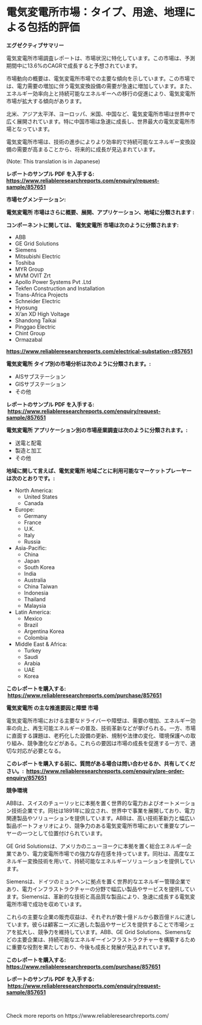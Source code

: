 <p><h1>電気変電所市場：タイプ、用途、地理による包括的評価</h1></p><p><strong>エグゼクティブサマリー</strong></p>
<p><p>電気変電所市場調査レポートは、市場状況に特化しています。この市場は、予測期間中に13.6%のCAGRで成長すると予想されています。</p><p>市場動向の概要は、電気変電所市場での主要な傾向を示しています。この市場では、電力需要の増加に伴う電気変換設備の需要が急速に増加しています。また、エネルギー効率向上と持続可能なエネルギーへの移行の促進により、電気変電所市場が拡大する傾向があります。</p><p>北米、アジア太平洋、ヨーロッパ、米国、中国など、電気変電所市場は世界中で広く展開されています。特に中国市場は急速に成長し、世界最大の電気変電所市場となっています。</p><p>電気変電所市場は、技術の進歩によりより効率的で持続可能なエネルギー変換設備の需要が高まることから、将来的に成長が見込まれています。</p><p>(Note: This translation is in Japanese)</p></p>
<p><strong>レポートのサンプル PDF を入手する: <a href="https://www.reliableresearchreports.com/enquiry/request-sample/857651">https://www.reliableresearchreports.com/enquiry/request-sample/857651</a></strong></p>
<p><strong>市場セグメンテーション:</strong></p>
<p><strong> 電気変電所 市場はさらに概要、展開、アプリケーション、地域に分類されます :</strong></p>
<p><strong>コンポーネントに関しては、 電気変電所 市場は次のように分類されます: &nbsp;</strong></p>
<p><ul><li>ABB</li><li>GE Grid Solutions</li><li>Siemens</li><li>Mitsubishi Electric</li><li>Toshiba</li><li>MYR Group</li><li>MVM OVIT Zrt</li><li>Apollo Power Systems Pvt .Ltd</li><li>Tekfen Construction and Installation</li><li>Trans-Africa Projects</li><li>Schneider Electric</li><li>Hyosung</li><li>Xi’an XD High Voltage</li><li>Shandong Taikai</li><li>Pinggao Electric</li><li>Chint Group</li><li>Ormazabal</li></ul></p>
<p><strong><a href="https://www.reliableresearchreports.com/electrical-substation-r857651">https://www.reliableresearchreports.com/electrical-substation-r857651</a></strong></p>
<p><strong> 電気変電所 タイプ別の市場分析は次のように分類されます。:</strong></p>
<p><ul><li>AISサブステーション</li><li>GISサブステーション</li><li>その他</li></ul></p>
<p><strong>レポートのサンプル PDF を入手する: &nbsp;<a href="https://www.reliableresearchreports.com/enquiry/request-sample/857651">https://www.reliableresearchreports.com/enquiry/request-sample/857651</a></strong></p>
<p><strong> 電気変電所 アプリケーション別の市場産業調査は次のように分類されます。:</strong></p>
<p><ul><li>送電と配電</li><li>製造と加工</li><li>その他</li></ul></p>
<p><strong>地域に関して言えば、電気変電所 地域ごとに利用可能なマーケットプレーヤーは次のとおりです。:</strong></p>
<p><ul>
    <li>
        North America:
        <ul>
            <li>United States</li>
            <li>Canada</li>
        </ul>
    </li>
    <li>
        Europe:
        <ul>
            <li>Germany</li>
            <li>France</li>
            <li>U.K.</li>
            <li>Italy</li>
            <li>Russia</li>
        </ul>
    </li>
    <li>
        Asia-Pacific:
        <ul>
            <li>China</li>
            <li>Japan</li>
            <li>South Korea</li>
            <li>India</li>
            <li>Australia</li>
            <li>China Taiwan</li>
            <li>Indonesia</li>
            <li>Thailand</li>
            <li>Malaysia</li>
        </ul>
    </li>
    <li>
        Latin America:
        <ul>
            <li>Mexico</li>
            <li>Brazil</li>
            <li>Argentina Korea</li>
            <li>Colombia</li>
        </ul>
    </li>
    <li>
        Middle East & Africa:
        <ul>
            <li>Turkey</li>
            <li>Saudi</li>
            <li>Arabia</li>
            <li>UAE</li>
            <li>Korea</li>
        </ul>
    </li>
    </ul></p>
<p><strong>このレポートを購入する: &nbsp;<a href="https://www.reliableresearchreports.com/purchase/857651">https://www.reliableresearchreports.com/purchase/857651</a></strong></p>
<p><strong>電気変電所 の主な推進要因と障壁 市場</strong></p>
<p><p>電気変電所市場における主要なドライバーや障壁は、需要の増加、エネルギー効率の向上、再生可能エネルギーの普及、技術革新などが挙げられる。一方、市場に直面する課題は、老朽化した設備の更新、規制や法律の変化、環境保護への取り組み、競争激化などがある。これらの要因は市場の成長を促進する一方で、適切な対応が必要となる。</p></p>
<p><strong>このレポートを購入する前に、質問がある場合は問い合わせるか、共有してください。:&nbsp; <a href="https://www.reliableresearchreports.com/enquiry/pre-order-enquiry/857651">https://www.reliableresearchreports.com/enquiry/pre-order-enquiry/857651</a></strong></p>
<p><strong>競争環境</strong></p>
<p><p>ABBは、スイスのチューリッヒに本拠を置く世界的な電力およびオートメーション技術企業です。同社は1891年に設立され、世界中で事業を展開しており、電力関連製品やソリューションを提供しています。ABBは、高い技術革新力と幅広い製品ポートフォリオにより、競争力のある電気変電所市場において重要なプレーヤーの一つとして位置付けられています。</p><p>GE Grid Solutionsは、アメリカのニューヨークに本拠を置く総合エネルギー企業であり、電力変電所市場での強力な存在感を持っています。同社は、高度なエネルギー変換技術を用いて、持続可能なエネルギーソリューションを提供しています。</p><p>Siemensは、ドイツのミュンヘンに拠点を置く世界的なエネルギー管理企業であり、電力インフラストラクチャーの分野で幅広い製品やサービスを提供しています。Siemensは、革新的な技術と高品質な製品により、急速に成長する電気変電所市場で成功を収めています。</p><p>これらの主要な企業の販売収益は、それぞれが数十億ドルから数百億ドルに達しています。彼らは顧客ニーズに適した製品やサービスを提供することで市場シェアを拡大し、競争力を維持しています。ABB、GE Grid Solutions、Siemensなどの主要企業は、持続可能なエネルギーインフラストラクチャーを構築するために重要な役割を果たしており、今後も成長と発展が見込まれています。</p></p>
<p><strong>このレポートを購入する: &nbsp; <a href="https://www.reliableresearchreports.com/purchase/857651">https://www.reliableresearchreports.com/purchase/857651</a></strong></p>
<p><strong>レポートのサンプル PDF を入手する: &nbsp;<a href="https://www.reliableresearchreports.com/enquiry/request-sample/857651">https://www.reliableresearchreports.com/enquiry/request-sample/857651</a></strong><strong></strong></p>
<p>&nbsp;</p>
<p>Check more reports on https://www.reliableresearchreports.com/</p>